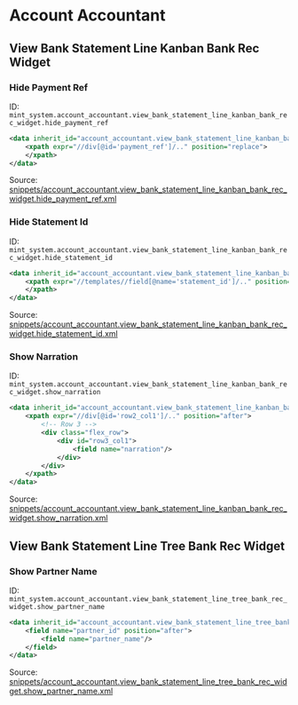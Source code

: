 # Account Accountant

## View Bank Statement Line Kanban Bank Rec Widget

### Hide Payment Ref

ID: `mint_system.account_accountant.view_bank_statement_line_kanban_bank_rec_widget.hide_payment_ref`

```xml
<data inherit_id="account_accountant.view_bank_statement_line_kanban_bank_rec_widget" priority="50">
    <xpath expr="//div[@id='payment_ref']/.." position="replace">        
    </xpath>
</data>

```
Source: [snippets/account_accountant.view_bank_statement_line_kanban_bank_rec_widget.hide_payment_ref.xml](https://github.com/Mint-System/Odoo-Build/tree/main/snippets/account_accountant.view_bank_statement_line_kanban_bank_rec_widget.hide_payment_ref.xml)

### Hide Statement Id

ID: `mint_system.account_accountant.view_bank_statement_line_kanban_bank_rec_widget.hide_statement_id`

```xml
<data inherit_id="account_accountant.view_bank_statement_line_kanban_bank_rec_widget" priority="50">
    <xpath expr="//templates//field[@name='statement_id']/.." position="replace">        
    </xpath>
</data>

```
Source: [snippets/account_accountant.view_bank_statement_line_kanban_bank_rec_widget.hide_statement_id.xml](https://github.com/Mint-System/Odoo-Build/tree/main/snippets/account_accountant.view_bank_statement_line_kanban_bank_rec_widget.hide_statement_id.xml)

### Show Narration

ID: `mint_system.account_accountant.view_bank_statement_line_kanban_bank_rec_widget.show_narration`

```xml
<data inherit_id="account_accountant.view_bank_statement_line_kanban_bank_rec_widget" priority="50">
    <xpath expr="//div[@id='row2_col1']/.." position="after">
        <!-- Row 3 -->
        <div class="flex_row">
            <div id="row3_col1">
                <field name="narration"/>
            </div>
        </div>
    </xpath>
</data>

```
Source: [snippets/account_accountant.view_bank_statement_line_kanban_bank_rec_widget.show_narration.xml](https://github.com/Mint-System/Odoo-Build/tree/main/snippets/account_accountant.view_bank_statement_line_kanban_bank_rec_widget.show_narration.xml)

## View Bank Statement Line Tree Bank Rec Widget

### Show Partner Name

ID: `mint_system.account_accountant.view_bank_statement_line_tree_bank_rec_widget.show_partner_name`

```xml
<data inherit_id="account_accountant.view_bank_statement_line_tree_bank_rec_widget" priority="50">
    <field name="partner_id" position="after">
        <field name="partner_name"/>
    </field>
</data>

```
Source: [snippets/account_accountant.view_bank_statement_line_tree_bank_rec_widget.show_partner_name.xml](https://github.com/Mint-System/Odoo-Build/tree/main/snippets/account_accountant.view_bank_statement_line_tree_bank_rec_widget.show_partner_name.xml)

